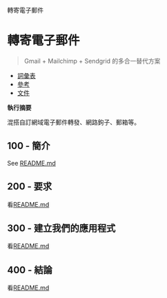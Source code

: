 轉寄電子郵件

# 轉寄電子郵件

> Gmail + Mailchimp + Sendgrid 的多合一替代方案

-   [詞彙表](./GLOSSARY.md)
-   [參考](./REFERENCES.md)
-   [文件](./DOCUMENTATION.md)

**執行摘要**

混搭自訂網域電子郵件轉發、網路鉤子、郵箱等。

## 100 - 簡介

See [README.md](./100/README.md)

## 200 - 要求

看[README.md](./200/README.md)

## 300 - 建立我們的應用程式

看[README.md](./300/README.md)

## 400 - 結論

看[README.md](./400/README.md)
